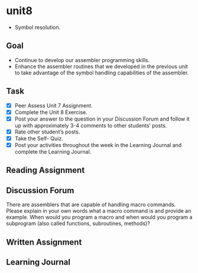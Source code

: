 # unit8

- Symbol resolution.

## Goal

- Continue to develop our assembler programming skills.
- Enhance the assembler routines that we developed in the previous unit to take advantage of the symbol handling capabilities of the assembler.

## Task

- [x] Peer Assess Unit 7 Assignment.
- [x] Complete the Unit 8 Exercise.
- [x] Post your answer to the question in your Discussion Forum and follow it up with approximately 3-4 comments to other students’ posts.
- [x] Rate other student’s posts.
- [x] Take the Self- Quiz.
- [x] Post your activities throughout the week in the Learning Journal and complete the Learning Journal.

## Reading Assignment

## Discussion Forum

There are assemblers that are capable of handling macro commands.
Please explain in your own words what a macro command is and provide an example.
When would you program a macro and when would you program a subprogram (also called functions, subroutines, methods)?

## Written Assignment

## Learning Journal
